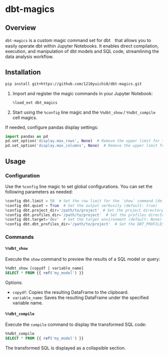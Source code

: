 # dbt-magics

## Overview

`dbt-magics` is a custom magic command set for dbt　that allows you to easily operate dbt within Jupyter Notebooks. It enables direct compilation, execution, and manipulation of dbt models and SQL code, streamlining the data analysis workflow.

## Installation

```sh
pip install git+https://github.com/1210yuichi0/dbt-magics.git
```

1. Import and register the magic commands in your Jupyter Notebook:

   ```python
   %load_ext dbt_magics
   ```

2. Start using the `%config` line magic and the `%%dbt_show` / `%%dbt_compile` cell magics.

If needed, configure pandas display settings:

```python
import pandas as pd
pd.set_option('display.max_rows', None)  # Remove the upper limit for the number of rows displayed
pd.set_option('display.max_columns', None)  # Remove the upper limit for the number of columns displayed
```

## Usage

### Configuration

Use the `%config` line magic to set global configurations. You can set the following parameters as needed:

```python
%config dbt.limit = 50  # Set the row limit for the `show` command (default: 50)
%config dbt.quiet = True  # Set the output verbosity (default: true)
%config dbt.project_dir='/path/to/project'　# Set the project directory (default: None)
%config dbt.profiles_dir='/path/to/project'  # Set the profiles directory (default: None)
%config dbt.target='dev'  # Set the target environment (default: None)
%config dbt.dbt_profiles_dir='/path/to/project'  # Set the DBT_PROFILES_DIR environment variable
```

### Commands

#### `%%dbt_show`

Execute the `show` command to preview the results of a SQL model or query:

```sql
%%dbt_show [copydf | variable_name]
SELECT * FROM {{ ref('my_model') }}
```

Options:

- `copydf`: Copies the resulting DataFrame to the clipboard.
- `variable_name`: Saves the resulting DataFrame under the specified variable name.

#### `%%dbt_compile`

Execute the `compile` command to display the transformed SQL code:

```sql
%%dbt_compile
SELECT * FROM {{ ref('my_model') }}
```

The transformed SQL is displayed as a collapsible section.